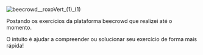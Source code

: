 ![beecrowd__roxoVert_(1)_(1)](https://github.com/milenaabernardi/beecrowd/assets/138934144/1d5829d4-6a3a-4936-b13b-f08b00e63023)

Postando os exercícios da plataforma beecrowd que realizei até o momento.

O intuito é ajudar a compreender ou solucionar seu exercício de forma mais rápida!
